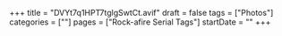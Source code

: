 +++
title = "DVYt7q1HPT7tglgSwtCt.avif"
draft = false
tags = ["Photos"]
categories = [""]
pages = ["Rock-afire Serial Tags"]
startDate = ""
+++
